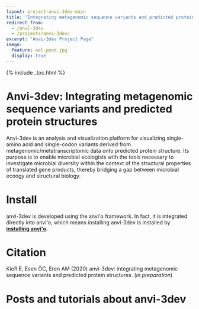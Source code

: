 ```yaml
---
layout: project-anvi-3dev-main
title: "Integrating metagenomic sequence variants and predicted protein structures"
redirect_from:
  - /anvi-3dev
  - /projects/anvi-3dev/
excerpt: "Anvi-3dev Project Page"
image:
  feature: eel-pond.jpg
  display: true
---
```


{% include _toc.html %}

# Anvi-3dev: Integrating metagenomic sequence variants and predicted protein structures

Anvi-3dev is an analysis and visualization platform for visualizing single-amino acid and
single-codon variants derived from metagenomic/metatranscriptomic data onto predicted protein
structure. Its purpose is to enable microbial ecologists with the tools necessary to investigate
microbial diversity within the context of the structural properties of translated gene products,
thereby bridging a gap between microbial ecoogy and structural biology.

# Install

anvi-3dev is developed using the anvi'o framework. In fact, it is integrated directly into anvi'o,
which means installing anvi-3dev is installed by **[installing anvi'o](/install-anvio/)**.

# Citation

Kiefl E, Esen ÖC, Eren AM (2020) anvi-3dev: integrating metagenomic sequence variants and predicted protein structures. (*in preparation*)

# Posts and tutorials about anvi-3dev
